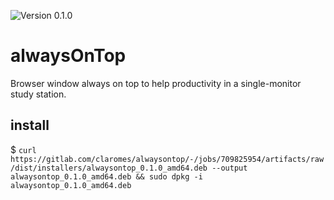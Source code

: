 <p>
  <img alt="Version 0.1.0" src="https://img.shields.io/badge/version-0.1.0-148ecb">
</p>

# alwaysOnTop

Browser window always on top to help productivity in a single-monitor study station.

## install

$ `curl https://gitlab.com/claromes/alwaysontop/-/jobs/709825954/artifacts/raw/dist/installers/alwaysontop_0.1.0_amd64.deb --output alwaysontop_0.1.0_amd64.deb && sudo dpkg -i alwaysontop_0.1.0_amd64.deb`